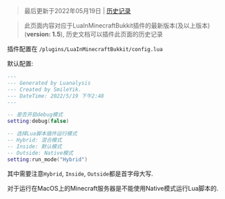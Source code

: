 >最后更新于2022年05月19日 | [历史记录](https://github.com/SmileYik/MyBlog/commits/master/blogs/other/markdowns/Minecraft/LuaInMinecraftBukkit/config.yml.md)

>此页面内容对应于LuaInMinecraftBukkit插件的最新版本(及以上版本)(**version: 1.5**), 历史文档可以插件此页面的历史记录

插件配置在 `/plugins/LuaInMinecraftBukkit/config.lua`

默认配置:

```lua
---
--- Generated by Luanalysis
--- Created by SmileYik.
--- DateTime: 2022/5/19 下午2:48
---

-- 是否开启debug模式
setting:debug(false)

-- 选择Lua脚本插件运行模式
-- Hybrid: 混合模式
-- Inside: 默认模式
-- Outside: Native模式
setting:run_mode("Hybrid")
```

其中需要注意`Hybrid`, `Inside`, `Outside`都是首字母大写.

对于运行在MacOS上的Minecraft服务器是不能使用Native模式运行Lua脚本的.
